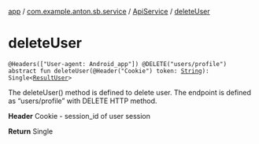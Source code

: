 [app](../../index.md) / [com.example.anton.sb.service](../index.md) / [ApiService](index.md) / [deleteUser](./delete-user.md)

# deleteUser

`@Headers(["User-agent: Android_app"]) @DELETE("users/profile") abstract fun deleteUser(@Header("Cookie") token: `[`String`](https://kotlinlang.org/api/latest/jvm/stdlib/kotlin/-string/index.html)`): Single<`[`ResultUser`](../../com.example.anton.sb.data/-result-user/index.md)`>`

The deleteUser() method is defined to delete user.
The endpoint is defined as “users/profile” with DELETE HTTP method.

**Header**
Cookie - session_id of user session

**Return**
Single

